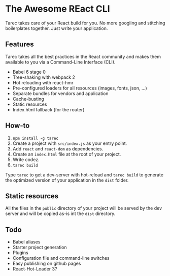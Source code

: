 # The Awesome REact CLI

Tarec takes care of your React build for you. No more googling and stitching boilerplates together. Just write your application.

## Features

Tarec takes all the best practices in the React community and makes them available to you via a Command-Line Interface (CLI).

* Babel 6 stage 0
* Tree-shaking with webpack 2
* Hot reloading with react-hmr
* Pre-configured loaders for all resources (images, fonts, json, ...)
* Separate bundles for vendors and application
* Cache-busting
* Static resources
* Index.html fallback (for the router)

## How-to

1. `npm install -g tarec`
2. Create a project with `src/index.js` as your entry point.
3. Add `react` and `react-dom` as dependencies.
4. Create an `index.html` file at the root of your project.
5. Write codez.
6. `tarec build`

Type `tarec` to get a dev-server with hot-reload and `tarec build` to generate the optimized version of your application
in the `dist` folder.

## Static resources

All the files in the `public` directory of your project will be served by the dev server and will be copied
as-is int the `dist` directory.

## Todo

* Babel aliases
* Starter project generation
* Plugins
* Configuration file and command-line switches
* Easy publishing on github pages
* React-Hot-Loader 3?

